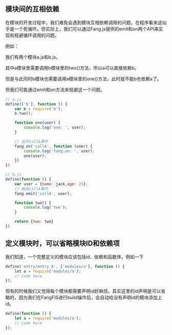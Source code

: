 ## 模块间的互相依赖

在模块的开发过程中，我们难免会遇到模块互相依赖调用的问题。在程序看来这似乎是一个死循环。但实际上，我们可以通过Fang.js提供的emit和on两个API来实现和规避循环调用的问题。

例如：

我们有两个模块a.js和b.js。

其中a模块里需要调用b模块里的two()方法，所以a可以直接依赖b。

但是与此同时b模块也需要调用a模块里的one()方法，此时就不能b也依赖a了。

但我们可能通过emit和on方法来规避这一个问题。

```javascript
// a.js
define(['b'], function () {
    var b = require('b');
    b.two();

    function one(user) {
        console.log('one: ', user);
    }

    // 监听callA事件
    fang.on('callA', function (user) {
        console.log('fang.on: ', user);
        one(user);
    })
})

// b.js
define(function () {
    var user = {name: jack,age: 25};
    // 触发callA事件
    fang.emit('callA', user);

    function two() {
        console.log('two');
    }

    return {two: two}
})
```

## 定义模块时，可以省略模块ID和依赖项

我们知道，一个完整定义的模块应该包括id、依赖和函数体，例如一下

```javascript
define('entry/entry_A', ['modules/a'], function () {
    let a = require('modules/a');
    // code here
});
```

但有的时候我们又觉得每个模块都需要声明id好麻烦。其实这里的id声明是可以省略的，因为我们在FangFIS进行build操作后，会自动给没有声明id的模块添加上id。

```javascript
define(function () {
    let a = require('modules/a');
    // code here
});
```
